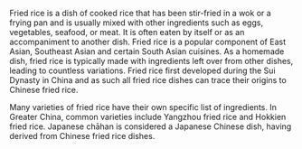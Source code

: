 Fried rice is a dish of cooked rice that has been stir-fried in a wok or a frying pan and is usually mixed with other ingredients such as eggs, vegetables, seafood, or meat. It is often eaten by itself or as an accompaniment to another dish. Fried rice is a popular component of East Asian, Southeast Asian and certain South Asian cuisines. As a homemade dish, fried rice is typically made with ingredients left over from other dishes, leading to countless variations. Fried rice first developed during the Sui Dynasty in China and as such all fried rice dishes can trace their origins to Chinese fried rice.

Many varieties of fried rice have their own specific list of ingredients. In Greater China, common varieties include Yangzhou fried rice and Hokkien fried rice. Japanese chāhan is considered a Japanese Chinese dish, having derived from Chinese fried rice dishes.